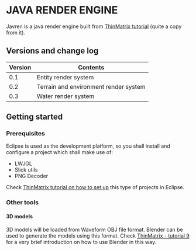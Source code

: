 # JAVA RENDER ENGINE
Javren is a java render engine built from [ThinMatrix tutorial](https://www.youtube.com/user/ThinMatrix) (quite a copy from it).

## Versions and change log

| Version | Contents                                    |
| ------- |-------------------------------------------- |
|   0.1   | Entity render system                        |
|   0.2   | Terrain and environment render system       |
|   0.3   | Water render system                         |


## Getting started

### Prerequisites
Eclipse is used as the development platform, so you shall install and configure a project which shall make use of:

- LWJGL
- Slick utils
- PNG Decoder

Check [ThinMatrix tutorial on how to set up](https://www.youtube.com/watch?v=Jdkq-aSFEA0) this type of projects in Eclipse.

### Other tools
#### 3D models
3D models will be loaded from Waveform OBJ file format. Blender can be used to
generate the models using this format. Check [ThinMatrix - tutorial 9 ](https://www.youtube.com/watch?annotation_id=annotation_3023189627&feature=iv&src_vid=50Y9u7K0PZo&v=KMWUjNE0fYI) for a very brief introduction on how to use Blender in this way.

